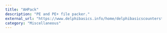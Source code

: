```yaml
---
title: "AHPack"
description: "PE and PE+ file packer."
external_url: "https://www.delphibasics.info/home/delphibasicscounterstrikewireleases/ahpacker01byfeuerraderahteam"
category: "Miscellaneous"
---
```

